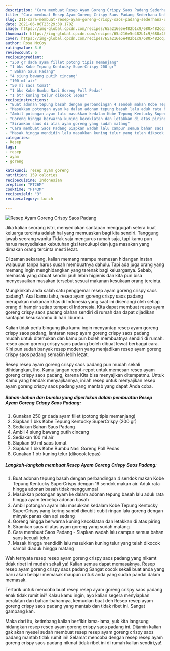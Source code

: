 ```yaml
---
description: "Cara membuat Resep Ayam Goreng Crispy Saos Padang Sederhana Untuk Jualan"
title: "Cara membuat Resep Ayam Goreng Crispy Saos Padang Sederhana Untuk Jualan"
slug: 211-cara-membuat-resep-ayam-goreng-crispy-saos-padang-sederhana-untuk-jualan
date: 2021-06-06T23:29:38.170Z
image: https://img-global.cpcdn.com/recipes/65a216e5e482b1c9/680x482cq70/resep-ayam-goreng-crispy-saos-padang-foto-resep-utama.jpg
thumbnail: https://img-global.cpcdn.com/recipes/65a216e5e482b1c9/680x482cq70/resep-ayam-goreng-crispy-saos-padang-foto-resep-utama.jpg
cover: https://img-global.cpcdn.com/recipes/65a216e5e482b1c9/680x482cq70/resep-ayam-goreng-crispy-saos-padang-foto-resep-utama.jpg
author: Rosa McCoy
ratingvalue: 3.6
reviewcount: 6
recipeingredient:
- "250 gr dada ayam fillet potong tipis memanjang"
- "1 bks Kobe Tepung Kentucky SuperCrispy 200 gr"
- " Bahan Saus Padang"
- "4 siung bawang putih cincang"
- "100 ml air"
- "50 ml saos tomat"
- "1 bks Kobe Bumbu Nasi Goreng Poll Pedas"
- "1 btr kuning telur dikocok lepas"
recipeinstructions:
- "Buat adonan tepung basah dengan perbandingan 4 sendok makan Kobe Tepung Kentucky SuperCrispy dengan 16 sendok makan air. Aduk rata hingga adonan basah tidak menggumpal"
- "Masukkan potongan ayam ke dalam adonan tepung basah lalu aduk rata hingga ayam tercelup adonan basah"
- "Ambil potongan ayam lalu masukkan kedalam Kobe Tepung Kentucky SuperCrispy yang kering sambil dicubit-cubit ringan lalu goreng dengan minyak panas dan api sedang"
- "Goreng hingga berwarna kuning kecoklatan dan letakkan di atas piring"
- "Siramkan saus di atas ayam goreng yang sudah matang"
- "Cara membuat Saos Padang Siapkan wadah lalu campur semua bahan saos kecuali telur"
- "Masak hingga mendidih lalu masukkan kuning telur yang telah dikocok sambil diaduk hingga matang"
categories:
- Resep
tags:
- resep
- ayam
- goreng

katakunci: resep ayam goreng 
nutrition: 159 calories
recipecuisine: Indonesian
preptime: "PT26M"
cooktime: "PT43M"
recipeyield: "3"
recipecategory: Lunch

---
```



![Resep Ayam Goreng Crispy Saos Padang](https://img-global.cpcdn.com/recipes/65a216e5e482b1c9/680x482cq70/resep-ayam-goreng-crispy-saos-padang-foto-resep-utama.jpg)

Jika kalian seorang istri, menyediakan santapan menggugah selera buat keluarga tercinta adalah hal yang memuaskan bagi kita sendiri. Tanggung jawab seorang  wanita Tidak saja mengurus rumah saja, tapi kamu pun harus menyediakan kebutuhan gizi tercukupi dan juga masakan yang dimakan orang tercinta mesti lezat.

Di zaman  sekarang, kalian memang mampu memesan hidangan instan walaupun tanpa harus susah membuatnya dahulu. Tapi ada juga orang yang memang ingin menghidangkan yang terenak bagi keluarganya. Sebab, memasak yang dibuat sendiri jauh lebih higienis dan kita pun bisa menyesuaikan masakan tersebut sesuai makanan kesukaan orang tercinta. 



Mungkinkah anda salah satu penggemar resep ayam goreng crispy saos padang?. Asal kamu tahu, resep ayam goreng crispy saos padang merupakan makanan khas di Indonesia yang saat ini disenangi oleh setiap orang di hampir setiap tempat di Indonesia. Kita dapat membuat resep ayam goreng crispy saos padang olahan sendiri di rumah dan dapat dijadikan santapan kesukaanmu di hari liburmu.

Kalian tidak perlu bingung jika kamu ingin menyantap resep ayam goreng crispy saos padang, lantaran resep ayam goreng crispy saos padang mudah untuk ditemukan dan kamu pun boleh membuatnya sendiri di rumah. resep ayam goreng crispy saos padang boleh dibuat lewat berbagai cara. Kini pun sudah banyak resep modern yang menjadikan resep ayam goreng crispy saos padang semakin lebih lezat.

Resep resep ayam goreng crispy saos padang pun mudah sekali dihidangkan, lho. Kamu jangan repot-repot untuk memesan resep ayam goreng crispy saos padang, karena Kita bisa menyajikan ditempatmu. Untuk Kamu yang hendak menyajikannya, inilah resep untuk menyajikan resep ayam goreng crispy saos padang yang mantab yang dapat Anda coba.

<!--inarticleads1-->

##### Bahan-bahan dan bumbu yang diperlukan dalam pembuatan Resep Ayam Goreng Crispy Saos Padang:

1. Gunakan 250 gr dada ayam fillet (potong tipis memanjang)
1. Siapkan 1 bks Kobe Tepung Kentucky SuperCrispy (200 gr)
1. Sediakan  Bahan Saus Padang
1. Ambil 4 siung bawang putih cincang
1. Sediakan 100 ml air
1. Siapkan 50 ml saos tomat
1. Siapkan 1 bks Kobe Bumbu Nasi Goreng Poll Pedas
1. Gunakan 1 btr kuning telur (dikocok lepas)




<!--inarticleads2-->

##### Langkah-langkah membuat Resep Ayam Goreng Crispy Saos Padang:

1. Buat adonan tepung basah dengan perbandingan 4 sendok makan Kobe Tepung Kentucky SuperCrispy dengan 16 sendok makan air. Aduk rata hingga adonan basah tidak menggumpal
1. Masukkan potongan ayam ke dalam adonan tepung basah lalu aduk rata hingga ayam tercelup adonan basah
1. Ambil potongan ayam lalu masukkan kedalam Kobe Tepung Kentucky SuperCrispy yang kering sambil dicubit-cubit ringan lalu goreng dengan minyak panas dan api sedang
1. Goreng hingga berwarna kuning kecoklatan dan letakkan di atas piring
1. Siramkan saus di atas ayam goreng yang sudah matang
1. Cara membuat Saos Padang - Siapkan wadah lalu campur semua bahan saos kecuali telur
1. Masak hingga mendidih lalu masukkan kuning telur yang telah dikocok sambil diaduk hingga matang




Wah ternyata resep resep ayam goreng crispy saos padang yang nikamt tidak ribet ini mudah sekali ya! Kalian semua dapat memasaknya. Resep resep ayam goreng crispy saos padang Sangat cocok sekali buat anda yang baru akan belajar memasak maupun untuk anda yang sudah pandai dalam memasak.

Tertarik untuk mencoba buat resep resep ayam goreng crispy saos padang enak tidak rumit ini? Kalau kamu ingin, ayo kalian segera menyiapkan peralatan dan bahan-bahannya, kemudian buat deh Resep resep ayam goreng crispy saos padang yang mantab dan tidak ribet ini. Sangat gampang kan. 

Maka dari itu, ketimbang kalian berfikir lama-lama, yuk kita langsung hidangkan resep resep ayam goreng crispy saos padang ini. Dijamin kalian gak akan nyesel sudah membuat resep resep ayam goreng crispy saos padang mantab tidak rumit ini! Selamat mencoba dengan resep resep ayam goreng crispy saos padang nikmat tidak ribet ini di rumah kalian sendiri,ya!.

